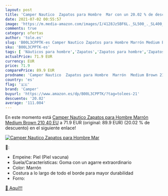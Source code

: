 ```yaml
---
layout: post
title: 'Camper Nautico  Zapatos para Hombre  Mar con un 20.02 % de descuento'
date: 2021-07-02 00:55:57
image: 'https://m.media-amazon.com/images/I/4128Jz5BF6L._SL500_._SL400_.jpg'
comments: true
category: ofertas
author: 'tole.es'
slug: 'B00L3CPPTK-es Camper Nautico Zapatos para Hombre Marrón Medium Brown 210...'
sku: 'B00L3CPPTK-es'
tags: [ 'Náuticos para hombre','Zapatos','Zapatos para hombre','Zapatos y complementos','camper','zapatos', ]
actualPrice: 71.9 EUR
currency: EUR
price: 71.9
comparePrice: 89.9 EUR
prodname: 'Camper Nautico  Zapatos para Hombre  Marrón  Medium Brown 210   40 EU'
country: 'es'
flag: '🇪🇸'
brand: 'Camper'
buyurl: 'https://www.amazon.es/dp/B00L3CPPTK/?tag=tolees-21'
descuento: '20.02'
average: '111.004'
---
```


En este momento está [Camper Nautico  Zapatos para Hombre  Marrón  Medium Brown 210   40 EU](https://www.amazon.es/dp/B00L3CPPTK/?tag=tolees-21) a 71.9 EUR (original: 89.9 EUR) (20.02 %  de descuento) en el siguiente enlace!

[![Camper Nautico  Zapatos para Hombre  Mar](https://m.media-amazon.com/images/I/4128Jz5BF6L._SL500_._SL400_.jpg)](https://www.amazon.es/dp/B00L3CPPTK/?tag=tolees-21)

🔎:

- Empeine: Piel (Piel vacuna)
- Suela/Características: Goma con un agarre extraordinario
- Color: Marrón
- Costura a lo largo de todo el borde para mayor durabilidad
- Forro:

[🛒 Aquí!!!](https://www.amazon.es/dp/B00L3CPPTK/?tag=tolees-21)
